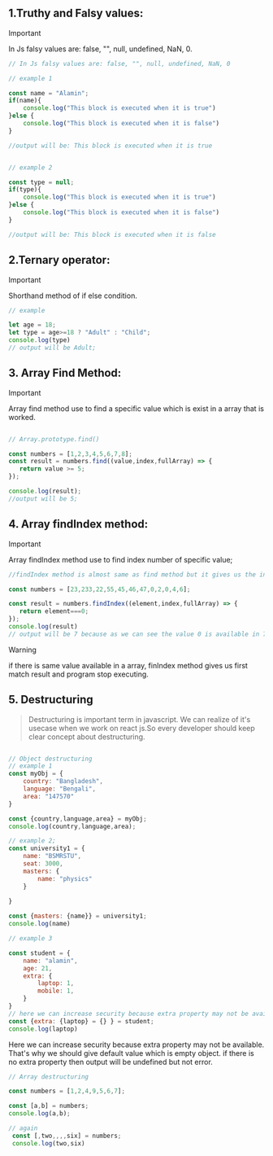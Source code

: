 
## 1.Truthy and Falsy values:

 > [!IMPORTANT]
 > In Js falsy values are: false, "", null, undefined, NaN, 0.

```js
// In Js falsy values are: false, "", null, undefined, NaN, 0

// example 1

const name = "Alamin";
if(name){
    console.log("This block is executed when it is true")
}else {
    console.log("This block is executed when it is false")
}

//output will be: This block is executed when it is true


// example 2

const type = null;
if(type){
    console.log("This block is executed when it is true")
}else {
    console.log("This block is executed when it is false")
}

//output will be: This block is executed when it is false
```

## 2.Ternary operator: 

 > [!IMPORTANT]
 > Shorthand method of if else condition.

 ```js
 // example 

let age = 18;
let type = age>=18 ? "Adult" : "Child";
console.log(type)
// output will be Adult;
 ```

 ## 3. Array Find Method: 

 > [!important]
 > Array find method use to find a specific value which is exist in a array that is worked.

 ```js
 
 // Array.prototype.find()

const numbers = [1,2,3,4,5,6,7,8];
const result = numbers.find((value,index,fullArray) => {
    return value >= 5;
});

console.log(result);
//output will be 5;
 
 ```

 ## 4. Array findIndex method: 

 > [!IMPORTANT]
 > Array findIndex method use to find index number of specific value;

 ```js
 //findIndex method is almost same as find method but it gives us the index number;

const numbers = [23,233,22,55,45,46,47,0,2,0,4,6];

const result = numbers.findIndex((element,index,fullArray) => {
    return element===0;
});
console.log(result)
// output will be 7 because as we can see the value 0 is available in 7 index.
 ```

 > [!warning]
 > if there is same value available in a array, finIndex method gives us first match result and program stop executing.

 ## 5. Destructuring

> Destructuring is important term in javascript. We can realize of it's usecase when we work on react js.So every developer should keep clear concept about destructuring.

```js

// Object destructuring
// example 1 
const myObj = {
    country: "Bangladesh",
    language: "Bengali",
    area: "147570"
}

const {country,language,area} = myObj;
console.log(country,language,area);

// example 2;
const university1 = {
    name: "BSMRSTU",
    seat: 3000,
    masters: {
        name: "physics"
    }
    
}

const {masters: {name}} = university1;
console.log(name)

// example 3 

const student = {
    name: "alamin",
    age: 21,
    extra: {
        laptop: 1,
        mobile: 1,
    }
}
// here we can increase security because extra property may not be available
const {extra: {laptop} = {} } = student;
console.log(laptop)
```
Here we can increase security because extra property may not be available. That's why we should give default value which is empty object. if there is no extra property then output will be undefined but not error.

```js
// Array destructuring

const numbers = [1,2,4,9,5,6,7];

const [a,b] = numbers;
console.log(a,b);

// again
 const [,two,,,,six] = numbers;
 console.log(two,six)

```